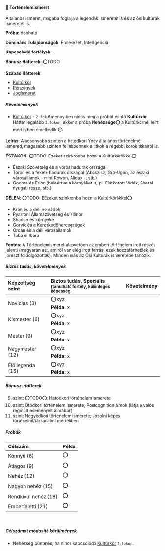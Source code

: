 #### 🔴 Történelemismeret

Általános ismeret, magába foglalja a legendák ismeretét is és az ősi kultúrák ismeretét is.

**Próba:** dobható

**Domináns Tulajdonságok**: Emlékezet, Intelligencia

**Kapcsolódó fortélyok**: -

**Bónusz Hátterek**: ⭕TODO

**Szabad Hátterek**
- [Kultúrkör](../hatterek.szabad/kulturkor.md)
- [Pénzügyek](../hatterek.szabad/penzugyek.md)
- [Jogismeret](../hatterek.szabad/jogismeret.md)

##### Követelmények
 - [Kultúrkör](../hatterek.szabad/kulturkor.md) - `2.fok`
Amennyiben nincs meg a próbát érintő **Kultúrkör** Háttér legalább `2.fokon`, akkor a próba **Nehézsége**⭕ a Kultúrkörnél leírt mértékben emelkedik.⭕

**Leírás**: Alacsonyabb szinten a hetedkori Ynev általános történelmét ismered, magasabb szinten fellebbennek a titkok a régebbi korok titkairól is.

**ÉSZAKON**:
⭕TODO: Ezeket szinkronba hozni a Kultúrkörökkel⭕
- Északi Szövetség és a vörös hadurak országai
- Toron és a fekete hadurak országai (Abaszisz, Gro-Ugon, az északi városállamok - mint Rowon, Alidax -, stb.)
- Godora és Erion (beleértve a környéket is, pl. Elátkozott Vidék, Sheral nyugati része, stb.)

**DÉLEN**:
⭕TODO: EEzeket szinkronba hozni a Kultúrkörökkel⭕
- Krán és a déli nomádok
- Pyarroni Államszövetség és Yllinor
- Shadon és környéke
- Gorvik és a Kereskedőhercegségek
- Ordan és a déli városállamok
- Taba el Ibara

**Fontos**: A Történelemismeret alapvetően az emberi történelem írott részét jelenti (magyarán azt, amiről van elég írott forrás, ezek hozzáférhetőek és jórészt földolgozottak). Minden más az Ősi Kultúrák ismeretébe tartozik.
##### Biztos tudás, követelmények

| Képzettség szint | Biztos tudás, Speciális <br /><sub>(tanulható fortély, különleges  képesség)</sub> | Követelmény |
|:---------------- |:---------------------------------------------------------------------------------- |:-----------:|
| Novícius (3)     | ⭕xyz <br /> **Példa**: x                                                          |             |
| Kismester (6)    | ⭕xyz <br /> **Példa**: x                                                          |             |
| Mester (9)       | ⭕xyz <br /> **Példa**: x                                                          |             |
| Nagymester (12)  | ⭕xyz <br /> **Példa**: x                                                          |             |
| Élő legenda (15) | ⭕xyz <br /> **Példa**: x                                                          |             |
##### Bónusz-Hátterek

9. szint: ⭕TODO⭕; Hatodkori történelem ismerete
12. szint: Ötödkori történelem ismerete; Postcognition álmok (látja a valós régmúlt eseményeit álmában)
15. szint: Negyedkori történelem ismerete; Jósolni képes történelmi/társadalmi mértékben

##### Próbák

| Célszám              | Példa |
| :------------------- | :---- |
| Könnyű       (6)     | ⭕     |
| Átlagos      (9)     | ⭕     |
| Nehéz        (12)    | ⭕     |
| Nagyon nehéz (15)    | ⭕     |
| Rendkívül nehéz (18) | ⭕     |
| Emberfeletti (21)    | ⭕     |

<br />

##### Célszámot módosító körülmények

- Nehézség büntetés, ha nincs kapcsolódó [Kultúrkör](../hatterek.szabad/kulturkor.md) `2.fokon`.
 
